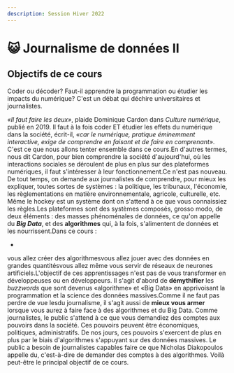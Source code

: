 ```yaml
---
description: Session Hiver 2022
---
```


# 😺 Journalisme de données II

## Objectifs de ce cours <a href="#objectifs-de-ce-cours" id="objectifs-de-ce-cours"></a>

Coder ou décoder? Faut-il apprendre la programmation ou étudier les impacts du numérique? C'est un débat qui déchire universitaires et journalistes.

_«Il faut faire les deux»_, plaide Dominique Cardon dans _Culture numérique_, publié en 2019. Il faut à la fois coder ET étudier les effets du numérique dans la société, écrit-il, _«car le numérique, pratique éminemment interactive, exige de comprendre en faisant et de faire en comprenant»_. C'est ce que nous allons tenter ensemble dans ce cours.En d'autres termes, nous dit Cardon, pour bien comprendre la société d'aujourd'hui, où les interactions sociales se déroulent de plus en plus sur des plateformes numériques, il faut s'intéresser à leur fonctionnement.Ce n'est pas nouveau. De tout temps, on demande aux journalistes de comprendre, pour mieux les expliquer, toutes sortes de systèmes : la politique, les tribunaux, l'économie, les règlementations en matière environnementale, agricole, culturelle, etc. Même le hockey est un système dont on s'attend à ce que vous connaissiez les règles.Les plateformes sont des systèmes composés, grosso modo, de deux éléments : des masses phénoménales de données, ce qu'on appelle du _**Big Data**_, et des **algorithmes** qui, à la fois, s'alimentent de données et les nourrissent.Dans ce cours :

*

vous allez créer des algorithmesvous allez jouer avec des données en grandes quantitésvous allez même vous servir de réseaux de neurones artificiels.L'objectif de ces apprentissages n'est pas de vous transformer en développeuses ou en développeurs. Il s'agit d'abord de **démythifier** les _buzzwords_ que sont devenus «algorithme» et «Big Data» en apprivoisant la programmation et la science des données massives.Comme il ne faut pas perdre de vue lesdu journalisme, il s'agit aussi de **mieux vous armer** lorsque vous aurez à faire face à des algorithmes et du Big Data. Comme journalistes, le public s'attend à ce que vous demandiez des comptes aux pouvoirs dans la société. Ces pouvoirs peuvent être économiques, politiques, administratifs. De nos jours, ces pouvoirs s'exercent de plus en plus par le biais d'algorithmes s'appuyant sur des données massives. Le public a besoin de journalistes capables faire ce que Nicholas Diakopoulos appelle du, c'est-à-dire de demander des comptes à des algorithmes. Voilà peut-être le principal objectif de ce cours.
